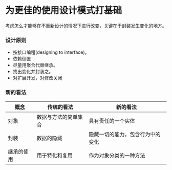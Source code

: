 # 为更佳的使用设计模式打基础

考虑怎么才能够在不重新设计的情况下进行改变，关键在于封装发生变化的地方。

### 设计原则

* 按接口编程(designing to interface)。
* 依赖倒置
* 尽量用聚合代替继承。
* 找出变化并封装之。
* 对扩展开发，对修改关闭



### 新的看法

| 概念       | 传统的看法           | 新的看法                         |
| ---------- | -------------------- | -------------------------------- |
| 对象       | 数据与方法的简单集合 | 具有责任的一个实体               |
| 封装       | 数据的隐藏           | 隐藏一切的能力，包含行为中的变化 |
| 继承的使用 | 用于特化和复用       | 作为对象分类的一种方法           |

